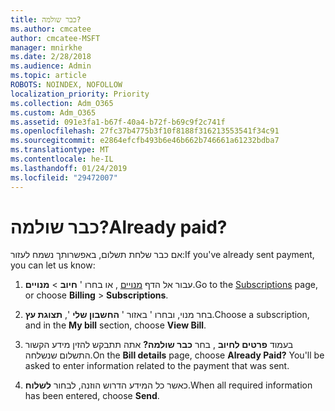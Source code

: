 ```yaml
---
title: כבר שולמה?
ms.author: cmcatee
author: cmcatee-MSFT
manager: mnirkhe
ms.date: 2/28/2018
ms.audience: Admin
ms.topic: article
ROBOTS: NOINDEX, NOFOLLOW
localization_priority: Priority
ms.collection: Adm_O365
ms.custom: Adm_O365
ms.assetid: 091e3fa1-b67f-40a4-b72f-b69c9f2c741f
ms.openlocfilehash: 27fc37b4775b3f10f8188f316213553541f34c91
ms.sourcegitcommit: e2864efcfb493b6e46b662b746661a61232bdba7
ms.translationtype: MT
ms.contentlocale: he-IL
ms.lasthandoff: 01/24/2019
ms.locfileid: "29472007"
---
```

# <a name="already-paid"></a><span data-ttu-id="6110f-102">כבר שולמה?</span><span class="sxs-lookup"><span data-stu-id="6110f-102">Already paid?</span></span>

<span data-ttu-id="6110f-103">אם כבר שלחת תשלום, באפשרותך נשמח לעזור:</span><span class="sxs-lookup"><span data-stu-id="6110f-103">If you've already sent payment, you can let us know:</span></span>
  
1. <span data-ttu-id="6110f-104">עבור אל הדף [מנויים](https://go.microsoft.com/fwlink/p/?linkid=842054) , או בחרו ' **חיוב** \> **מנויים**.</span><span class="sxs-lookup"><span data-stu-id="6110f-104">Go to the [Subscriptions](https://go.microsoft.com/fwlink/p/?linkid=842054) page, or choose **Billing** \> **Subscriptions**.</span></span>
    
2. <span data-ttu-id="6110f-105">בחר מנוי, ובחרו ' באזור ' **החשבון שלי** ', **תצוגת עץ**.</span><span class="sxs-lookup"><span data-stu-id="6110f-105">Choose a subscription, and in the **My bill** section, choose **View Bill**.</span></span>
    
3. <span data-ttu-id="6110f-p101">בעמוד **פרטים לחיוב** , בחר **כבר שולמה?** אתה תתבקש להזין מידע הקשור התשלום שנשלחה.</span><span class="sxs-lookup"><span data-stu-id="6110f-p101">On the **Bill details** page, choose **Already Paid?** You'll be asked to enter information related to the payment that was sent.</span></span> 
    
4. <span data-ttu-id="6110f-108">כאשר כל המידע הדרוש הוזנה, לבחור **לשלוח**.</span><span class="sxs-lookup"><span data-stu-id="6110f-108">When all required information has been entered, choose **Send**.</span></span>
    

